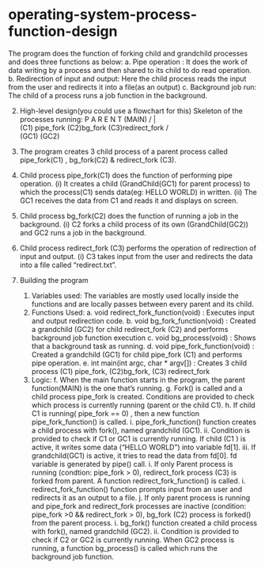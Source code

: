 # operating-system-process-function-design
The program does the function of forking child and grandchild processes and does three functions as below: 
a.	Pipe operation : It does the work of data writing by a process and then shared to its child to do read operation.
b.	Redirection of input and output: Here the child process reads the input from the user and redirects it into a file(as an output)
c.	Background job run: The child of a process runs a job function in the background.


2. High-level design(you could use a flowchart for this)
    Skeleton of the processes running:
				         P A R E N T (MAIN)
			          	/	           | 	                   \
		      (C1) pipe_fork                (C2)bg_fork           (C3)redirect_fork
				/     	             \
                  		(GC1)             		(GC2)
1.	The program creates 3 child process of a parent process called  pipe_fork(C1) , bg_fork(C2) & redirect_fork (C3).
2.	Child process pipe_fork(C1)  does the function of performing pipe operation.
	(i) 	It creates a child (GrandChild(GC1) for parent process)  to which the process(C1) sends data(eg: HELLO WORLD) in written.
	(ii) 	The GC1 receives the data from C1 and reads it and displays on screen.
3.	Child process bg_fork(C2)  does the function of running a job in the background.
	(i) 	C2 forks a child process of its own (GrandChild(GC2)) and GC2 runs a job in the background.
4.	Child process redirect_fork (C3) performs the operation of redirection of input and output.
	(i) 	C3 takes input from the user and redirects the data into a file called “redirect.txt”.

3. Building the program
	1.	Variables used: The variables are mostly used locally inside the functions and are locally passes between every parent and its child.
	2.	Functions Used:
		a.	void redirect_fork_function(void) : Executes input and output redirection code.
		b.	void bg_fork_function(void) : Created a grandchild (GC2) for child redirect_fork (C2) and performs background job function execution
		c.	void bg_process(void) : Shows that a background task as running.
		d.	void pipe_fork_function(void) : Created a grandchild (GC1) for child pipe_fork (C1) and performs pipe operation.
		e.	int main(int argc, char * argv[]) : Creates 3 child process (C1) pipe_fork, (C2)bg_fork, (C3) redirect_fork
	3.	Logic:
		f.	When the main function starts in the program, the parent function(MAIN) is the one that’s running.
		g.	Fork() is called and a child process pipe_fork is created. Conditions are provided to check which process is currently running (parent or the child C1). 
		h.	If child C1 is running( pipe_fork == 0) , then a new function pipe_fork_function() is called.
			i.	pipe_fork_function() function creates a child process with fork(), named grandchild (GC1).
			ii.	Condition is provided to check if C1 or GC1 is currently running. If child (C1 ) is active, it writes some data (“HELLO WORLD”) into variable 					fd[1].
			iii.	If grandchild(GC1) is active, it tries to read the data from fd[0]. fd variable is generated by pipe() call.
		i.	If only Parent process is running (condtion: pipe_fork > 0),  redirect_fork process (C3) is forked from parent. A function redirect_fork_function() is 				called.
			i.	redirect_fork_function() function prompts input from an user and redirects it as an output to a file.
			j.	If only parent process is running and pipe_fork and  redirect_fork processes are inactive (condition: pipe_fork >0 && redirect_fork > 0), bg_fork 				 (C2) process is forked() from the parent process. 
			i.	bg_fork() function created a child process with fork(), named grandchild (GC2).
			ii.	Condition is provided to check if C2 or GC2 is currently running. When GC2 process is running, a function bg_process() is called which runs the 				background job function.


